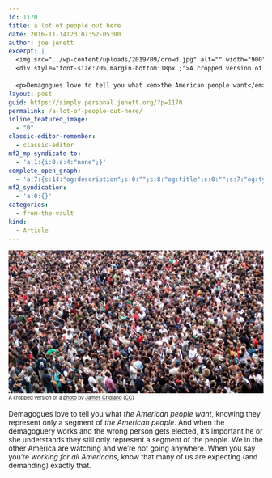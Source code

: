 ```yaml
---
id: 1170
title: a lot of people out here
date: 2016-11-14T23:07:52-05:00
author: joe jenett
excerpt: |
  <img src="../wp-content/uploads/2019/09/crowd.jpg" alt="" width="900" height="507" class="alignnone size-full wp-image-1173" />
  <div style="font-size:70%;margin-bottom:18px ;">A cropped version of a <a href='https://www.flickr.com/photos/jamescridland/613445810/in/photolist-Wd54U-dhsmLZ-dBvZA8-bCDeQi-NrJa8-tA6Nv-ecYJV5-56hv5s-bdiibX-5kwKeH-JSoWr-2aBxKw-2goJU-9SJLio-6Jz3Fq-6GRNcS-5PqQWw-bpH9BC-nULmFB-5zy27v-qLXrt7-4YHDDh-61Drtd-5qnyGd-7Jknc2-8v8Bmg-rt7V7-73XJtd-hG6i5P-bxy3ju-2Y7FGy-ndrQnx-beBtLK-5oaePC-89LV4q-9dYDDD-5cLuvP-abzAuT-bSNnKp-beBrb2-9YT8Nx-4wpgH-hZF26c-8RFNTi-6TAcG5-zVHs-eeDvnG-qwc1gY-93cDb6-a16jw'>photo</a> by <a href='https://www.flickr.com/people/jamescridland/'>James Cridland</a> (<a href='https://creativecommons.org/licenses/by/2.0/'>CC</a>)</div>
  
  <p>Demagogues love to tell you what <em>the American people want</em>, knowing they represent only a segment of <em>the American people</em>. And when the demagoguery works and the wrong person gets elected, it’s important he or she understands they still only represent a segment of the people. We in the other America are watching and we’re not going anywhere. When you say you’re <em>working for all Americans</em>, know that many of us are expecting (and demanding) exactly that.</p>
layout: post
guid: https://simply.personal.jenett.org/?p=1170
permalink: /a-lot-of-people-out-here/
inline_featured_image:
  - "0"
classic-editor-remember:
  - classic-editor
mf2_mp-syndicate-to:
  - 'a:1:{i:0;s:4:"none";}'
complete_open_graph:
  - 'a:7:{s:14:"og:description";s:0:"";s:8:"og:title";s:0:"";s:7:"og:type";s:0:"";s:12:"twitter:card";s:7:"summary";s:15:"twitter:creator";s:0:"";s:19:"twitter:description";s:0:"";s:8:"og:image";s:0:"";}'
mf2_syndication:
  - 'a:0:{}'
categories:
  - from-the-vault
kind:
  - Article
---
```

<img loading="lazy" src="../wp-content/uploads/2019/09/crowd.jpg" alt="" />

<div style="font-size:70%;margin-bottom:18px ;">
  A cropped version of a <a href='https://www.flickr.com/photos/jamescridland/613445810/in/photolist-Wd54U-dhsmLZ-dBvZA8-bCDeQi-NrJa8-tA6Nv-ecYJV5-56hv5s-bdiibX-5kwKeH-JSoWr-2aBxKw-2goJU-9SJLio-6Jz3Fq-6GRNcS-5PqQWw-bpH9BC-nULmFB-5zy27v-qLXrt7-4YHDDh-61Drtd-5qnyGd-7Jknc2-8v8Bmg-rt7V7-73XJtd-hG6i5P-bxy3ju-2Y7FGy-ndrQnx-beBtLK-5oaePC-89LV4q-9dYDDD-5cLuvP-abzAuT-bSNnKp-beBrb2-9YT8Nx-4wpgH-hZF26c-8RFNTi-6TAcG5-zVHs-eeDvnG-qwc1gY-93cDb6-a16jw'>photo</a> by <a href='https://www.flickr.com/people/jamescridland/'>James Cridland</a> (<a href='https://creativecommons.org/licenses/by/2.0/'>CC</a>)
</div>

Demagogues love to tell you what _the American people want_, knowing they represent only a segment of _the American people_. And when the demagoguery works and the wrong person gets elected, it’s important he or she understands they still only represent a segment of the people. We in the other America are watching and we’re not going anywhere. When you say you’re _working for all Americans_, know that many of us are expecting (and demanding) exactly that.